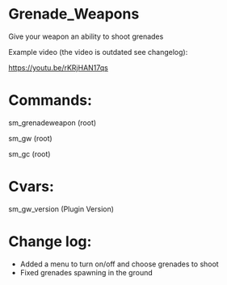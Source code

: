 # Grenade_Weapons

Give your weapon an ability to shoot grenades

Example video (the video is outdated see changelog):

https://youtu.be/rKRjHAN17qs


# Commands:

sm_grenadeweapon (root)

sm_gw (root)

sm_gc (root)



# Cvars:
 
sm_gw_version (Plugin Version)


# Change log:

- Added a menu to turn on/off and choose grenades to shoot
- Fixed grenades spawning in the ground
